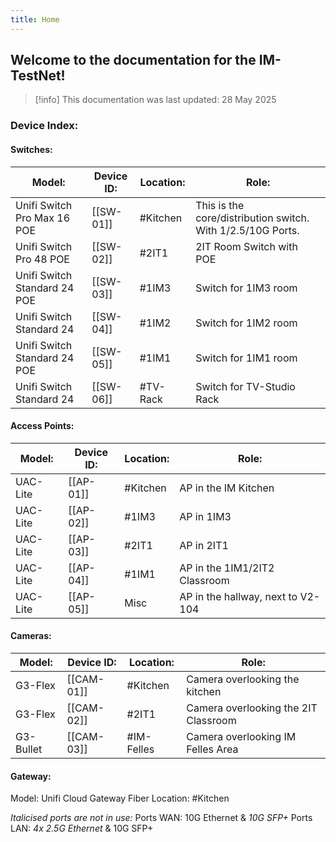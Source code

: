 ```yaml
---
title: Home
---
```

## Welcome to the documentation for the IM-TestNet!

>[!info] This documentation was last updated: 28 May 2025

### Device Index:

#### Switches:

| Model:                       | Device ID: | Location: | Role:                                                       |
| ---------------------------- | ---------- | --------- | ----------------------------------------------------------- |
| Unifi Switch Pro Max 16 POE  | [[SW-01]]  | #Kitchen  | This is the core/distribution switch. With 1/2.5/10G Ports. |
| Unifi Switch Pro 48 POE      | [[SW-02]]  | #2IT1     | 2IT Room Switch with POE                                    |
| Unifi Switch Standard 24 POE | [[SW-03]]  | #1IM3     | Switch for 1IM3 room                                        |
| Unifi Switch Standard 24     | [[SW-04]]  | #1IM2     | Switch for 1IM2 room                                        |
| Unifi Switch Standard 24 POE | [[SW-05]]  | #1IM1     | Switch for 1IM1 room                                        |
| Unifi Switch Standard 24     | [[SW-06]]  | #TV-Rack  | Switch for TV-Studio Rack                                   |

#### Access Points:
| Model:   | Device ID: | Location: | Role:                             |
| -------- | ---------- | --------- | --------------------------------- |
| UAC-Lite | [[AP-01]]  | #Kitchen  | AP in the IM Kitchen              |
| UAC-Lite | [[AP-02]]  | #1IM3     | AP in 1IM3                        |
| UAC-Lite | [[AP-03]]  | #2IT1     | AP in 2IT1                        |
| UAC-Lite | [[AP-04]]  | #1IM1     | AP in the 1IM1/2IT2 Classroom     |
| UAC-Lite | [[AP-05]]  | Misc      | AP in the hallway, next to V2-104 |

#### Cameras:
| Model:    | Device ID: | Location:  | Role:                                |
| --------- | ---------- | ---------- | ------------------------------------ |
| G3-Flex   | [[CAM-01]] | #Kitchen   | Camera overlooking the kitchen       |
| G3-Flex   | [[CAM-02]] | #2IT1      | Camera overlooking the 2IT Classroom |
| G3-Bullet | [[CAM-03]] | #IM-Felles | Camera overlooking IM Felles Area    |

#### Gateway:
Model: Unifi Cloud Gateway Fiber
Location: #Kitchen 

*Italicised ports are not in use:*
Ports WAN: 10G Ethernet & *10G SFP+*
Ports LAN: *4x 2.5G Ethernet* & 10G SFP+
